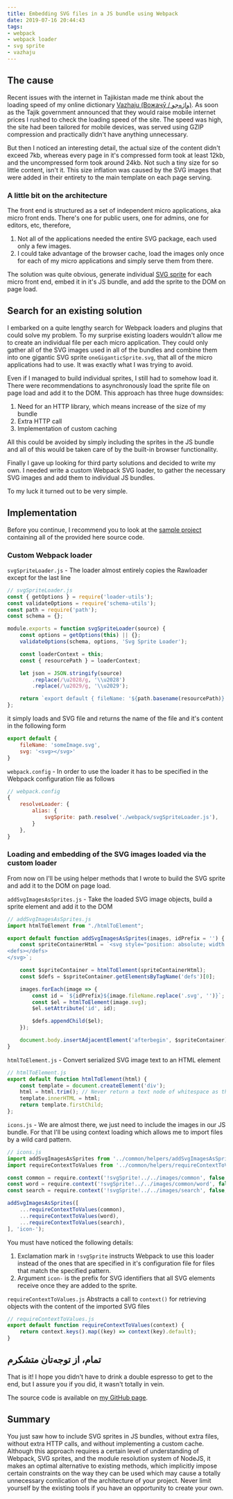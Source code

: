 ```yaml
---
title: Embedding SVG files in a JS bundle using Webpack
date: 2019-07-16 20:44:43
tags:
- webpack
- webpack loader
- svg sprite
- vazhaju
---
```


[1]: https://vazhaju.com
[2]: https://css-tricks.com/css-sprites/#article-header-id-0
[3]: https://github.com/maqduni/maqduni.github.io/tree/source/samples/embedding-svg-files-in-a-webpack-js-bundle

## The cause

Recent issues with the internet in Tajikistan made me think about the loading speed of my online dictionary [Vazhaju (Вожаҷӯ / واژه‌جو)][1]. As soon as the Tajik government announced that they would raise mobile internet prices I rushed to check the loading speed of the site. The speed was high, the site had been tailored for mobile devices, was served using GZIP compression and practically didn't have anything unnecessary. 

But then I noticed an interesting detail, the actual size of the content didn't exceed 7kb, whereas every page in it's compressed form took at least 12kb, and the uncompressed form took around 24kb. Not such a tiny size for so little content, isn't it. This size inflation was caused by the SVG images that were added in their entirety to the main template on each page serving.

### A little bit on the architecture
The front end is structured as a set of independent micro applications, aka micro front ends. There's one for public users, one for admins, one for editors, etc, therefore,

1. Not all of the applications needed the entire SVG package, each used only a few images.
2. I could take advantage of the browser cache, load the images only once for each of my micro applications and simply serve them from there.

The solution was quite obvious, generate individual [SVG sprite][2] for each micro front end, embed it in it's JS bundle, and add the sprite to the DOM on page load.

## Search for an existing solution
I embarked on a quite lengthy search for Webpack loaders and plugins that could solve my problem. To my surprise existing loaders wouldn't allow me to create an individual file per each micro application. They could only gather all of the SVG images used in all of the bundles and combine them into one gigantic SVG sprite `oneGiganticSprite.svg`, that all of the micro applications had to use. It was exactly what I was trying to avoid.

Even if I managed to build individual sprites, I still had to somehow load it. There were recommendations to asynchronously load the sprite file on page load and add it to the DOM. This approach has three huge downsides:
1. Need for an HTTP library, which means increase of the size of my bundle
2. Extra HTTP call
3. Implementation of custom caching

All this could be avoided by simply including the sprites in the JS bundle and all of this would be taken care of by the built-in browser functionality.

Finally I gave up looking for third party solutions and decided to write my own. I needed write a custom Webpack SVG loader, to gather the necessary SVG images and add them to individual JS bundles.

To my luck it turned out to be very simple.

## Implementation

Before you continue, I recommend you to look at the [sample project][3] containing all of the provided here source code.

### Custom Webpack loader

`svgSpriteLoader.js` - The loader almost entirely copies the Rawloader except for the last line

```javascript
// svgSpriteLoader.js
const { getOptions } = require('loader-utils');
const validateOptions = require('schema-utils');
const path = require('path');
const schema = {};

module.exports = function svgSpriteLoader(source) {
    const options = getOptions(this) || {};
    validateOptions(schema, options, 'Svg Sprite Loader');

    const loaderContext = this;
    const { resourcePath } = loaderContext;

    let json = JSON.stringify(source)
        .replace(/\u2028/g, '\\u2028')
        .replace(/\u2029/g, '\\u2029');

    return `export default { fileName: '${path.basename(resourcePath)}', svg: ${json} }`;
};
```

<!-- more -->

it simply loads and SVG file and returns the name of the file and it's content in the following form
```javascript
export default {
    fileName: 'someImage.svg',
    svg: '<svg></svg>'
}
```

`webpack.config` - In order to use the loader it has to be specified in the Webpack configuration file as follows
```javascript
// webpack.config
{
    resolveLoader: {
        alias: {
            svgSprite: path.resolve('./webpack/svgSpriteLoader.js'),
        }
    },
}
```

### Loading and embedding of the SVG images loaded via the custom loader

From now on I'll be using helper methods that I wrote to build the SVG sprite and add it to the DOM on page load.

`addSvgImagesAsSprites.js` - Take the loaded SVG image objects, build a sprite element and add it to the DOM

```javascript
// addSvgImagesAsSprites.js
import htmlToElement from "./htmlToElement";

export default function addSvgImagesAsSprites(images, idPrefix = '') {
    const spriteContainerHtml = `<svg style="position: absolute; width: 0; height: 0; overflow: hidden;" version="1.1" xmlns="http://www.w3.org/2000/svg" xmlns:xlink="http://www.w3.org/1999/xlink">
<defs></defs>
</svg>`;

    const $spriteContainer = htmlToElement(spriteContainerHtml);
    const $defs = $spriteContainer.getElementsByTagName('defs')[0];

    images.forEach(image => {
        const id = `${idPrefix}${image.fileName.replace('.svg', '')}`;
        const $el = htmlToElement(image.svg);
        $el.setAttribute('id', id);

        $defs.appendChild($el);
    });

    document.body.insertAdjacentElement('afterbegin', $spriteContainer);
}
```

`htmlToElement.js` - Convert serialized SVG image text to an HTML element
```javascript
// htmlToElement.js
export default function htmlToElement(html) {
    const template = document.createElement('div');
    html = html.trim(); // Never return a text node of whitespace as the result
    template.innerHTML = html;
    return template.firstChild;
};
```

`icons.js` - We are almost there, we just need to include the images in our JS bundle. For that I'll be using context loading which allows me to import files by a wild card pattern.

```javascript
// icons.js
import addSvgImagesAsSprites from '../common/helpers/addSvgImagesAsSprites';
import requireContextToValues from '../common/helpers/requireContextToValues';

const common = require.context('!svgSprite!../../images/common', false, /\.svg$/);
const word = require.context('!svgSprite!../../images/common/word', false, /\.svg$/);
const search = require.context('!svgSprite!../../images/search', false, /\.svg$/);

addSvgImagesAsSprites([
    ...requireContextToValues(common),
    ...requireContextToValues(word),
    ...requireContextToValues(search),
], 'icon-');
```

You must have noticed the following details:
1. Exclamation mark in `!svgSprite` instructs Webpack to use this loader instead of the ones that are specified in it's configuration file for files that match the specified pattern.
2. Argument `icon-` is the prefix for SVG identifiers that all SVG elements receive once they are added to the sprite.

`requireContextToValues.js` Abstracts a call to `context()` for retrieving objects with the content of the imported SVG files
```javascript
// requireContextToValues.js
export default function requireContextToValues(context) {
    return context.keys().map((key) => context(key).default);
}
```

## تمام، از توجه‌تان متشکرم
That is it! I hope you didn't have to drink a double espresso to get to the end, but I assure you if you did, it wasn't totally in vein. 

The source code is available on [my GitHub page][3].

## Summary
You just saw how to include SVG sprites in JS bundles, without extra files, without extra HTTP calls, and without implementing a custom cache. Although this approach requires a certain level of understanding of Webpack, SVG sprites, and the module resolution system of NodeJS, it makes an optimal alternative to existing methods, which implicitly impose certain constraints on the way they can be used which may cause a totally unnecessary comlication of the architecture of your project. Never limit yourself by the existing tools if you have an opportunity to create your own.
